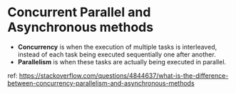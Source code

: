 # Concurrent Parallel and Asynchronous methods
- **Concurrency** is when the execution of multiple tasks is interleaved, instead of each task being executed sequentially one after another.
- **Parallelism** is when these tasks are actually being executed in parallel.



ref: https://stackoverflow.com/questions/4844637/what-is-the-difference-between-concurrency-parallelism-and-asynchronous-methods
